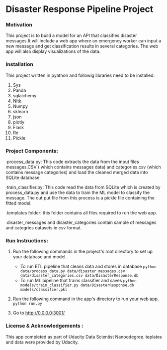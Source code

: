 # Disaster Response Pipeline Project


### Motivation

This project is to build a model for an API that classifies disaster messages.It will include a web app where an emergency worker can input a new message and get classification results in several categories. The web app will also display visualizations of the data.

### Installation

This project written in pyathon and followig libraries need to be installed:

1. Sys
2. Panda
3. sqlalchemy
4. Nltk
5. Numpy
6. sklearn
7. json
8. plotly
9. Flask
10. Re
11. Pickle

### Project Components:

∙process_data.py: This code extracts the data from the input files messages.CSV ( which contains messages data) and categories.csv (which contains message categories) and load the cleaned merged data into SQLite database.

∙train_classifier.py: This code read the data from SQLite which is created by process_data.py and use the data to train the ML model to classify the message. The out put file from this process is a pickle file containing the fitted model.

∙templates folder: this folder contains all files required to run the web app.

∙disaster_messages and disaster_categories contain sample of messages and categries datasets in csv format.


### Run Instructions:
1. Run the following commands in the project's root directory to set up your database and model.

    - To run ETL pipeline that cleans data and stores in database
        `python data/process_data.py data/disaster_messages.csv data/disaster_categories.csv data/DisasterResponse.db`
    - To run ML pipeline that trains classifier and saves
        `python models/train_classifier.py data/DisasterResponse.db models/classifier.pkl`

2. Run the following command in the app's directory to run your web app.
    `python run.py`

3. Go to http://0.0.0.0:3001/


### License & Acknowledgements :

This app completed as part of Udacity Data Scientist Nanoodegree. teplates and data were provided by Udacity.